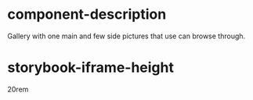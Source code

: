 # component-description
Gallery with one main and few side pictures that use can browse through.

# storybook-iframe-height
20rem